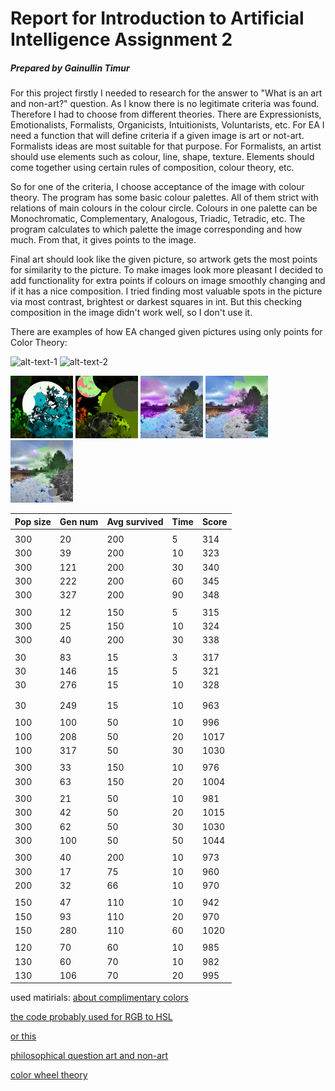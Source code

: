 # Report for Introduction to Artificial Intelligence Assignment 2
##### Prepared by Gainullin Timur


For this project firstly I needed to research for the answer to "What is an art and non-art?" question. 
As I know there is no legitimate criteria was found. Therefore I had to choose from different theories. 
There are Expressionists, Emotionalists, Formalists, Organicists, Intuitionists, Voluntarists, etc. 
For EA I need a function that will define criteria if a given image is art or not-art. 
Formalists ideas are most suitable for that purpose. 
For Formalists, an artist should use elements such as colour, line, shape, texture.
Elements should come together using certain rules of composition, colour theory, etc. 

So for one of the criteria, I choose acceptance of the image with colour theory. 
The program has some basic colour palettes. 
All of them strict with relations of main colours in the colour circle. 
Colours in one palette can be Monochromatic, Complementary, Analogous, Triadic, Tetradic, etc.
The program calculates to which palette the image corresponding and how much.
From that, it gives points to the image.

Final art should look like the given picture, so artwork gets the most points for similarity to the picture. 
To make images look more pleasant I decided to add functionality for extra points 
if colours on image smoothly changing and if it has a nice composition. 
I tried finding most valuable spots in the picture via most contrast, brightest or darkest squares in int.
But this checking composition in the image didn't work well, so I don't use it. 


There are examples of how EA changed given pictures using only points for Color Theory:

[example1]: https://github.com/Tumypmyp/IAI_assignment2/blob/master/AI_images/color_theory_only/example1.png "Example 1"
[example2]: https://github.com/Tumypmyp/IAI_assignment2/blob/master/AI_images/color_theory_only/example2.png "Example 2"

![alt-text-1](example1) 
![alt-text-2](example2)


<p float="left">
  <img src="/AI_images/color_theory_only/example1.png" width="100" />
  <img src="/AI_images/color_theory_only/example2.png" width="100" /> 
  <img src="/AI_images/color_theory_only/example3.png" width="100" />
  <img src="/AI_images/color_theory_only/example4.png" width="100" />
  <img src="/AI_images/color_theory_only/example5.png" width="100" />
</p>

Pop size | Gen num | Avg survived| Time| Score
---|---|---|---|---
||||
300|20|200|5|314
300|39|200|10|323
300|121|200|30|340
300|222|200|60|345
300|327|200|90|348
||||
300|12|150|5|315
300|25|150|10|324
300|40|200|30|338
||||
30|83|15|3|317
30|146|15|5|321
30|276|15|10|328    
||||
||||
30|249|15|10|963
||||
100|100|50|10|996
100|208|50|20|1017
100|317|50|30|1030
||||
300|33|150|10|976
300|63|150|20|1004
||||
300|21|50|10|981
300|42|50|20|1015
300|62|50|30|1030
300|100|50|50|1044
||||
300|40|200|10|973
300|17|75|10|960
200|32|66|10|970
||||        
150|47|110|10|942
150|93|110|20|970
150|280|110|60|1020
||||
120|70|60|10|985
130|60|70|10|982
130|106|70|20|995





used matirials:
[about complimentary colors](https://serennu.com/colour/rgbtohsl.php)

[the code probably used for RGB to HSL](http://biginteger.blogspot.com/2012/01/convert-rgb-to-hsl-and-vice-versa-in.html)

[or this](https://tips4java.wordpress.com/2009/07/05/hsl-color/)

[philosophical question art and non-art](https://medium.com/@christopherwillardauthor/distinguishing-art-from-non-art-discussion-2-part-1-fec2feaa36b4)

[color wheel theory](https://www.canva.com/colors/color-wheel/)